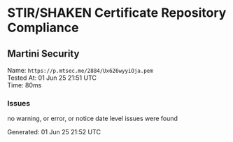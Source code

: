 # STIR/SHAKEN Certificate Repository Compliance

## Martini Security

Name: `https://p.mtsec.me/2884/Ux626wyyiOja.pem`\
Tested At: 01 Jun 25 21:51 UTC\
Time: 80ms

### Issues

no warning, or error, or notice date level issues were found

Generated: 01 Jun 25 21:52 UTC